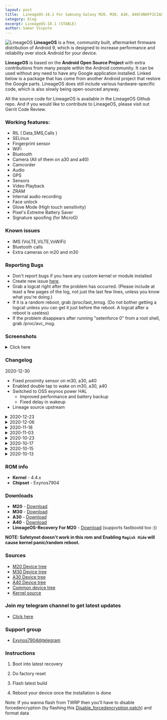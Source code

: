 ```yaml
---
layout: post
title:  LineageOS-18.1 For Samsung Galaxy M20, M30, A30, A40[UNOFFICIAL]
category: blog
excerpt: LineageOS-18.1 (STABLE)
author: Samar Vispute
---
```


![LineageOS](http://samarv-121.github.io/images/lineageos.png)
**LineageOS** is a free, community built, aftermarket firmware distribution of Android 9, which is designed to increase performance and reliability over stock Android for your device.

**LineageOS** is based on the **Android Open Source Project** with extra contributions from many people within the Android community. It can be used without any need to have any Google application installed. Linked below is a package that has come from another Android project that restore the Google parts. LineageOS does still include various hardware-specific code, which is also slowly being open-sourced anyway.

All the source code for LineageOS is available in the LineageOS Github repo. And if you would like to contribute to LineageOS, please visit out Gerrit Code Review.

### Working features:
* RIL ( Data,SMS,Calls )
* SELinux
* Fingerprint sensor
* WiFi
* Bluetooth
* Camera (All of them on a30 and a40)
* Camcorder
* Audio
* GPS
* Sensors
* Video Playback
* ZRAM
* Internal audio recording
* Face unlock
* Glove Mode (High touch sensitivity)
* Pixel's Extreme Battery Saver
* Signature spoofing (for MicroG)

### Known issues
* IMS (VoLTE,ViLTE,VoWiFi)
* Bluetooth calls
* Extra cameras on m20 and m30

### Reporting Bugs
* Don't report bugs if you have any custom kernel or module installed
* Create new issue [here](https://github.com/SamarV-121/android_device_samsung_universal7904-common/issues).
* Grab a logcat right after the problem has occurred. (Please include at least a few pages of the log, not just the last few lines, unless you know what you're doing.)
* If it is a random reboot, grab /proc/last_kmsg. (Do not bother getting a logcat unless you can get it just before the reboot. A logcat after a reboot is useless)
* If the problem disappears after running "setenforce 0" from a root shell, grab /proc/avc_msg.

### Screenshots
<details>
<summary>Click here</summary>
<img src="https://i.imgur.com/XV3818m.png">
<img src="https://i.imgur.com/SM3nMxS.png">
<img src="https://i.imgur.com/9sUBAzi.png">
<img src="https://i.imgur.com/GDoxSlu.png">
<img src="https://i.imgur.com/QGK7gvf.png">
</details>

### Changelog
2020-12-30
* Fixed proximity sensor on m30, a30, a40
* Enabled double tap to wake on m30, a30, a40
* Switched to OSS exynos power HAL
  * Improved performance and battery backup
  * Fixed delay in wakeup
* Lineage source upstream

<details>
<summary>2020-12-23</summary>
<p><ul>
<li>Initial Lineage 18.1 build</li>
<li>Merged December 2020 ASB and feature drop</li>
<li>Lineage source upstream</li>
<li>Fixed Video flicker issue</li>
</ul></p>
</details>

<details>
<summary>2020-12-06</summary>
<p><ul>
<li>Fixed Fingerprint authentication in third party apps</li>
<li>Fixed Browser crash whilst doing some activities ( eg. watching youtube videos )</li>
<li>Enabled device controls feature in power menu</li>
<li>Misc improvements</li>
</ul></p>
</details>

<details>
<summary>2020-11-18</summary>
<p><ul>
<li>LineageOS source upstream</li>
<li>November security patch</li>
<li>Added Seadvault<a href="https://peertube.co.uk/videos/watch/8d35afff-e6bc-4e9f-a24b-2ee3ce0314fe">(Video)</a></li>
<li>Added Advanced reboot</li>
<li>Added Signature spoofing support for microG</li>
<li>Moved blur toggle to Display options</li>
<li>Enabled AOD on a30</li>
<li>Improved corner radius on a30 and a40</li>
<li>Added Quick Access Wallet feature on power menu</li>
</ul></p>
</details>

<details>
<summary>2020-11-03</summary>
<p><ul>
<li>Added Face Unlock</li>
<li>Removed restrictions for system audio record</li>
<li>Added Extreme Battery Saver</li>
<li>Some minor improvements</li>
</ul></p>
</details>

<details>
<summary>2020-10-23</summary>
<p><ul>
<li>Added Glove Mode support (High touch sensitivity)</li>
<li>Optimized ART</li>
<li>Some minor fixes</li>
</ul></p>
</details>

<details>
<summary>2020-10-17</summary>
<p><ul>
<li>Initial release for m30, a30, a40</li>
</ul></p>
</details>

<details>
<summary>2020-10-15</summary>
<p><ul>
<li>LineageOS source upstream</li>
<li>Enabled ZRAM writeback</li>
<li>Misc improvements</li>
</ul></p>
</details>

<details>
<summary>2020-10-13</summary>
<p><ul>
<li>Initial Release</li>
</ul></p>
</details>

### ROM info
* **Kernel** - 4.4.x
* **Chipset** - Exynos7904

### Downloads
* **M20** - [Download](https://samarv121.priv.workers.dev/1-firmware/lineage-18.1-20201229_164313-UNOFFICIAL-3037829-m20lte.zip)
* **M30** - [Download](https://samarv121.priv.workers.dev/1-firmware/lineage-18.1-20201229_232851-UNOFFICIAL-3037829-m30lte.zip)
* **A30** - [Download](https://samarv121.priv.workers.dev/1-firmware/lineage-18.1-20201229_131728-UNOFFICIAL-3037829-a30.zip)
* **A40** - [Download](https://drive.google.com/file/d/1-08fFJpv4ql_G6AmUOHtBAyTmSLdL2oG)
* **LineageOS-Recovery For M20** - [Download](https://github.com/SamarV-121/releases/releases/download/rec/recovery.img) (supports fastbootd too :))

**NOTE: Safetynet doesn't work in this rom and Enabling `Magisk Hide` will cause kernel panic/random reboot.**

### Sources
* [M20 Device tree](https://github.com/SamarV-121/android_device_samsung_m20lte/tree/lineage-18.1)
* [M30 Device tree](https://github.com/SamarV-121/android_device_samsung_m30lte)
* [A30 Device tree](https://github.com/SamarV-121/android_device_samsung_a30)
* [A40 Device tree](https://github.com/SamarV-121/android_device_samsung_a40) 
* [Common device tree](https://github.com/SamarV-121/android_device_samsung_universal7904-common)
* [Kernel source](https://github.com/SamarV-121/android_kernel_samsung_universal7904/tree/lineage-18.1)

### Join my telegram channel to get latest updates
* [Click here](https://t.me/SamarV121_projects)

### Support group
* [Exynos7904@telegram](https://t.me/Exynos7904)

### Instructions
1) Boot into latest recovery

2) Do factory reset

3) Flash latest build

4) Reboot your device once the installation is done

Note: If you wanna flash from TWRP then you'll have to disable forcedencryption (by flashing this [Disable_forcedencryption patch](https://zackptg5.com/downloads/Disable_Dm-Verity_ForceEncrypt_03.04.2020.zip)) and format data
